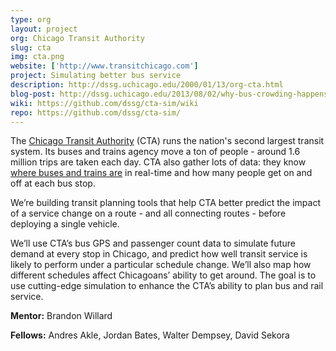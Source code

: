 ```yaml
---
type: org
layout: project
org: Chicago Transit Authority
slug: cta
img: cta.png
website: ['http://www.transitchicago.com']
project: Simulating better bus service
description: http://dssg.uchicago.edu/2000/01/13/org-cta.html
blog-post: http://dssg.uchicago.edu/2013/08/02/why-bus-crowding-happens.html
wiki: https://github.com/dssg/cta-sim/wiki
repo: https://github.com/dssg/cta-sim/
---
```


<p>The <a href="http://www.transitchicago.com">Chicago Transit Authority</a> (CTA) runs the nation's second largest transit system. Its buses and trains agency move a ton of people - around 1.6 million trips are taken each day. CTA also gather lots of data: they know <a href="http://www.transitchicago.com/developers/bustracker.aspx">where buses and trains are</a> in real-time and how many people get on and off at each bus stop.

<p>We’re building transit planning tools that help CTA better predict the impact of a service change on a route - and all connecting routes - before deploying a single vehicle.

<p>We’ll use CTA’s bus GPS and passenger count data to simulate future demand at every stop in Chicago, and predict how well transit service is likely to perform under a particular schedule change. We’ll also map how different schedules affect Chicagoans’ ability to get around. The goal is to use cutting-edge simulation to enhance the CTA’s ability to plan bus and rail service.
  
<p><b>Mentor:</b> Brandon Willard

<p><b>Fellows:</b>  Andres Akle, Jordan Bates, Walter Dempsey, David Sekora